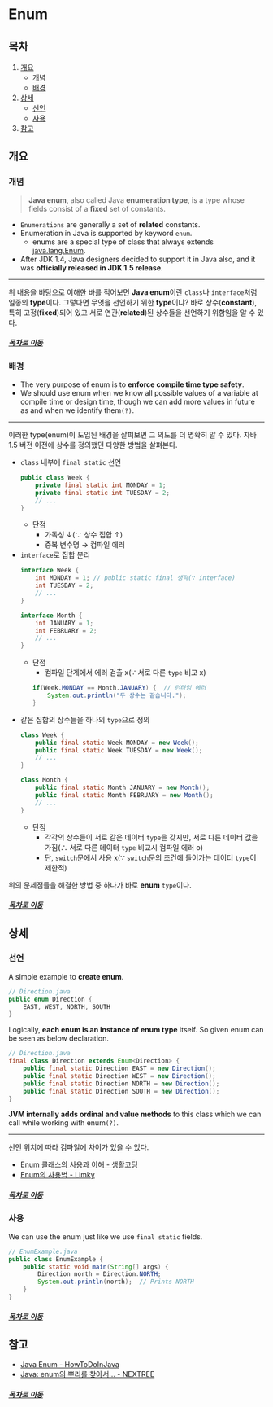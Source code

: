 Enum
=====
## 목차
1. [개요](#개요)
	* [개념](#개념)
	* [배경](#배경)
2. [상세](#상세)
	* [선언](#선언)
	* [사용](#사용)
3. [참고](#참고)

## 개요

### 개념
> **Java enum**, also called Java **enumeration type**, is a type whose fields consist of a **fixed** set of constants.

* `Enumerations` are generally a set of **related** constants.
* Enumeration in Java is supported by keyword `enum`.
	* enums are a special type of class that always extends [java.lang.Enum](https://docs.oracle.com/javase/10/docs/api/java/lang/Enum.html).
* After JDK 1.4, Java designers decided to support it in Java also, and it was **officially released in JDK 1.5 release**.

----
위 내용을 바탕으로 이해한 바를 적어보면 **Java enum**이란 `class`나 `interface`처럼 일종의 **type**이다. 그렇다면 무엇을 선언하기 위한 **type**이냐? 바로 상수(**constant**), 특히 고정(**fixed**)되어 있고 서로 연관(**related**)된 상수들을 선언하기 위함임을 알 수 있다.

##### [목차로 이동](#목차)

### 배경
* The very purpose of enum is to **enforce compile time type safety**.
* We should use enum when we know all possible values of a variable at compile time or design time, though we can add more values in future as and when we identify them`(?)`.

----
이러한 type(enum)이 도입된 배경을 살펴보면 그 의도를 더 명확히 알 수 있다. 자바 1.5 버전 이전에 상수를 정의했던 다양한 방법을 살펴본다.

* `class` 내부에 `final static` 선언  
	```java
	public class Week {
		private final static int MONDAY = 1;
		private final static int TUESDAY = 2;
		// ...
	}
	```
	* 단점
		* 가독성 ↓(∵ 상수 집합 ↑)
		* 중복 변수명 → 컴파일 에러
* `interface`로 집합 분리  
	```java
	interface Week {
		int MONDAY = 1;	// public static final 생략(∵ interface)
		int TUESDAY = 2;
		// ...
	}
	
	interface Month {
		int JANUARY = 1;
		int FEBRUARY = 2;
		// ...
	}
	```
	* 단점
		* 컴파일 단계에서 에러 검출 x(∵ 서로 다른 `type` 비교 x)  
		```java
		if(Week.MONDAY == Month.JANUARY) {	// 런타임 에러
			System.out.println("두 상수는 같습니다.");
		}
		```
* 같은 집합의 상수들을 하나의 `type`으로 정의  
	```java
	class Week {
		public final static Week MONDAY = new Week();
		public final static Week TUESDAY = new Week();
		// ...
	}
	
	class Month {
		public final static Month JANUARY = new Month();
		public final static Month FEBRUARY = new Month();
		// ...
	}
	```
	* 단점
		* 각각의 상수들이 서로 같은 데이터 `type`을 갖지만, 서로 다른 데이터 값을 가짐(∴ 서로 다른 데이터 `type` 비교시 컴파일 에러 o)
		* 단, `switch`문에서 사용 x(∵ `switch`문의 조건에 들어가는 데이터 `type`이 제한적)

위의 문제점들을 해결한 방법 중 하나가 바로 **enum** `type`이다.
		
##### [목차로 이동](#목차)

## 상세

### 선언
A simple example to **create enum**.

```java
// Direction.java
public enum Direction {
	EAST, WEST, NORTH, SOUTH
}
```

Logically, **each enum is an instance of enum type** itself. So given enum can be seen as below declaration.

```java
// Direction.java
final class Direction extends Enum<Direction> {
	public final static Direction EAST = new Direction();
	public final static Direction WEST = new Direction();
	public final static Direction NORTH = new Direction();
	public final static Direction SOUTH = new Direction();
}
```

**JVM internally adds ordinal and value methods** to this class which we can call while working with enum`(?)`.

- - -
선언 위치에 따라 컴파일에 차이가 있을 수 있다.

* [Enum 클래스의 사용과 이해 - 생활코딩](https://www.opentutorials.org/module/1226/8025)
* [Enum의 사용법 - Limky](https://limkydev.tistory.com/66)

##### [목차로 이동](#목차)

### 사용
We can use the enum just like we use `final static` fields.

```java
// EnumExample.java
public class EnumExample {
	public static void main(String[] args) {
		Direction north = Direction.NORTH;
		System.out.println(north);	// Prints NORTH
	}
}
```

##### [목차로 이동](#목차)

## 참고
* [Java Enum - HowToDoInJava](https://howtodoinjava.com/java/enum/enum-tutorial/)
* [Java: enum의 뿌리를 찾아서... - NEXTREE](http://www.nextree.co.kr/p11686/)

##### [목차로 이동](#목차)
